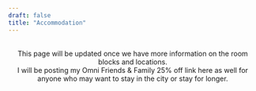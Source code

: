 ```yaml
---
draft: false
title: "Accommodation"
---
```


<div style="text-align: center;">
<br>
This page will be updated once we have more information on the room blocks and locations.
<br>
I will be posting my Omni Friends & Family 25% off link here as well for anyone who may want to stay in the city or stay for longer.
<br>

</p>

</div>